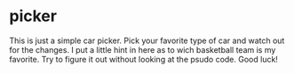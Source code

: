 # picker
This is just a simple car picker. Pick your favorite type of car and watch out for the changes.
I put a little hint in here as to wich basketball team is my favorite.
Try to figure it out without looking at the psudo code.
Good luck!
